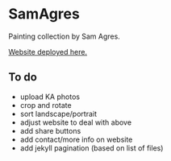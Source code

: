 # SamAgres
Painting collection by Sam Agres. 

[Website deployed here. ](https://dorienh.github.io/SamAgres/)


## To do
- upload KA photos
- crop and rotate
- sort landscape/portrait
- adjust website to deal with above
- add share buttons
- add contact/more info on website
- add jekyll pagination (based on list of files)
